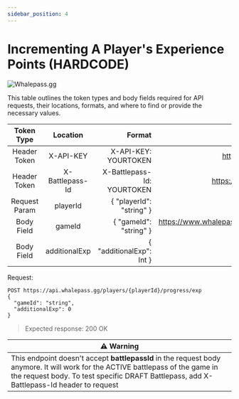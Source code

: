 ```yaml
---
sidebar_position: 4
---
```

# Incrementing A Player's Experience Points (HARDCODE)

![Whalepass.gg](https://i.imgur.com/zwUqWaS.png)

This table outlines the token types and body fields required for API requests, their locations, formats, and where to find or provide the necessary values.

| Token Type   | Location         | Format                               | Where To Find                                                       |
|:------------:|:----------------:|--------------------------------------:|-------------------------------------------------------------------:|
| Header Token | X-API-KEY        | X-API-KEY: YOURTOKEN                 | https://dashboard.whalepass.gg/api-key                              |
| Header Token | X-Battlepass-Id  | X-Battlepass-Id: YOURTOKEN           | https://dashboard.whalepass.gg/campaigns                            |
| Request Param   | playerId         | \{ "playerId": "string" \}             | You can find in response                                            |
| Body Field   | gameId           | \{ "gameId": "string" \}               | https://www.whalepass.gg/documentation/tutorial#finding-your-game-id|
| Body Field   | additionalExp    | \{ "additionalExp": Int \}             | Provided by the developer                                                |


Request:
```http
POST https://api.whalepass.gg/players/{playerId}/progress/exp
{
  "gameId": "string",
  "additionalExp": 0
}
```

> Expected response: 200 OK



| ⚠️ Warning                                                         |
|--------------------------------------------------------------------|
|This endpoint doesn't accept **battlepassId** in the request body anymore. It will work for the ACTIVE battlepass of the game in the request body. To test specific DRAFT Battlepass, add X-Battlepass-Id header to request|


